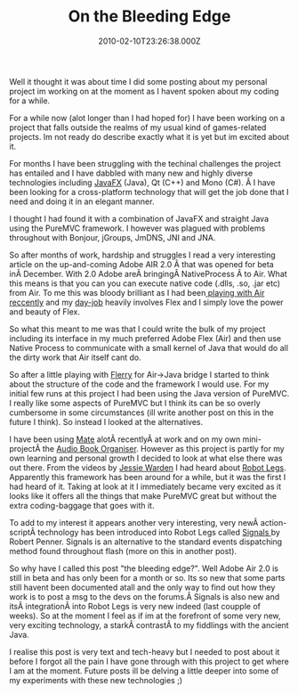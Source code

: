 ﻿---
coverImage: /images/fallback-post-header.png
date: '2010-02-10T23:26:38.000Z'
tags:
  - air
  - flex
  - inputtie
  - java fx
  - mate
  - programming
  - projects
  - robot legs
  - signals
title: On the Bleeding Edge
oldUrl: /actionscript/on-the-bleeding-edge
---

Well it thought it was about time I did some posting about my personal project im working on at the moment as I havent spoken about my coding for a while.

<!-- more -->

For a while now (alot longer than I had hoped for) I have been working on a project that falls outside the realms of my usual kind of games-related projects. Im not ready do describe exactly what it is yet but im excited about it.

For months I have been struggling with the techinal challenges the project has entailed and I have dabbled with many new and highly diverse technologies including [JavaFX](https://www.mikecann.blog/programming/flirting-with-javafx/) (Java), Qt (C++) and Mono (C#). Â I have been looking for a cross-platform technology that will get the job done that I need and doing it in an elegant manner.

I thought I had found it with a combination of JavaFX and straight Java using the PureMVC framework. I however was plagued with problems throughout with Bonjour, jGroups, JmDNS, JNI and JNA.

So after months of work, hardship and struggles I read a very interesting article on the up-and-coming Adobe AIR 2.0 Â that was opened for beta inÂ December. With 2.0 Adobe areÂ bringingÂ NativeProcess Â to Air. What this means is that you can you can execute native code (.dlls, .so, .jar etc) from Air. To me this was bloody brilliant as I had been[ playing with Air reccently](https://www.mikecann.blog/programming/audiobook-organiser-v1-3-0-dragndrop/) and my [day-job](https://www.mikecann.blog/photos-personal/playdemic-my-fist-day/) heavily involves Flex and I simply love the power and beauty of Flex.

So what this meant to me was that I could write the bulk of my project including its interface in my much preferred Adobe Flex (Air) and then use Native Process to communicate with a small kernel of Java that would do all the dirty work that Air itself cant do.

So after a little playing with [Flerry](https://www.riaspace.net/2010/01/flerry-flex-java-bridge-for-adobe-air-2-0/) for Air->Java bridge I started to think about the structure of the code and the framework I would use. For my initial few runs at this project I had been using the Java version of PureMVC. I really like some aspects of PureMVC but I think its can be so overly cumbersome in some circumstances (ill write another post on this in the future I think). So instead I looked at the alternatives.

I have been using [Mate](https://mate.asfusion.com/) alotÂ recentlyÂ at work and on my own mini-projectÂ the [Audio Book Organiser](https://www.mikecann.blog/programming/audio-book-organiser-air-mate-flex-4/). However as this project is partly for my own learning and personal growth I decided to look at what else there was out there. From the videos by [Jessie Warden](https://www.mikecann.blog/fun-videos/jessie-warden-flash-flex-videos/) I had heard about [Robot Legs](https://www.robotlegs.org). Apparently this framework has been around for a while, but it was the first I had heard of it. Taking at look at it I immediately became very excited as it looks like it offers all the things that make PureMVC great but without the extra coding-baggage that goes with it.

To add to my interest it appears another very interesting, very newÂ action-scriptÂ technology has been introduced into Robot Legs called [Signals ](https://github.com/robertpenner/as3-signals)by Robert Penner. Signals is an alternative to the standard events dispatching method found throughout flash (more on this in another post).

So why have I called this post "the bleeding edge?". Well Adobe Air 2.0 is still in beta and has only been for a month or so. Its so new that some parts still havent been documented atall and the only way to find out how they work is to post a msg to the devs on the forums.Â Signals is also new and itsÂ integrationÂ into Robot Legs is very new indeed (last coupple of weeks). So at the moment I feel as if im at the forefront of some very new, very exciting technology, a starkÂ contrastÂ to my fiddlings with the ancient Java.

I realise this post is very text and tech-heavy but I needed to post about it before I forgot all the pain I have gone through with this project to get where I am at the moment. Future posts ill be delving a little deeper into some of my experiments with these new technologies ;)
